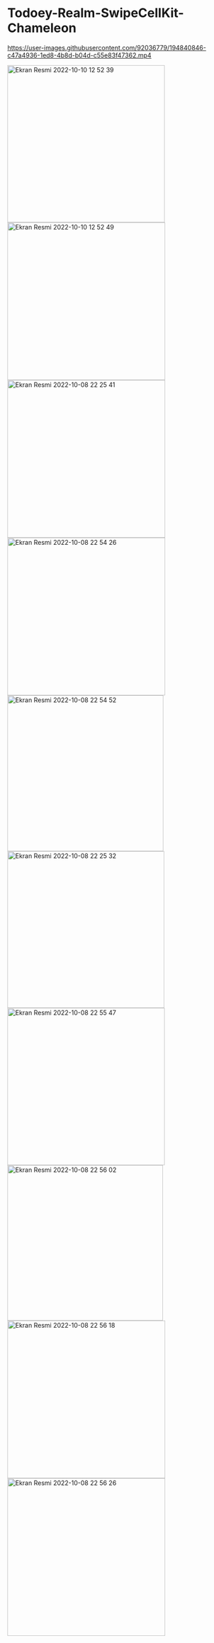 # Todoey-Realm-SwipeCellKit-Chameleon




https://user-images.githubusercontent.com/92036779/194840846-c47a4936-1ed8-4b8d-b04d-c55e83f47362.mp4


<img width="355" alt="Ekran Resmi 2022-10-10 12 52 39" src="https://user-images.githubusercontent.com/92036779/194840796-5b014f37-6bed-4425-bdff-e5fec25de089.png">
<img width="356" alt="Ekran Resmi 2022-10-10 12 52 49" src="https://user-images.githubusercontent.com/92036779/194840819-63612dda-a058-4912-9f7f-b27316660fb4.png">
<img width="356" alt="Ekran Resmi 2022-10-08 22 25 41" src="https://user-images.githubusercontent.com/92036779/194841111-9cabaf90-20ff-476d-93f3-de8d1a41ec8d.png">
<img width="356" alt="Ekran Resmi 2022-10-08 22 54 26" src="https://user-images.githubusercontent.com/92036779/194841326-14b0d15f-0356-4041-bf0a-bb27919379d8.png">
<img width="352" alt="Ekran Resmi 2022-10-08 22 54 52" src="https://user-images.githubusercontent.com/92036779/194841339-52d00a9d-a62c-4ac8-b174-33a9cc6ef01c.png">
<img width="354" alt="Ekran Resmi 2022-10-08 22 25 32" src="https://user-images.githubusercontent.com/92036779/194841364-1bcc092d-faaa-4f86-9e43-19f20b4ae47b.png">
<img width="355" alt="Ekran Resmi 2022-10-08 22 55 47" src="https://user-images.githubusercontent.com/92036779/194841400-cb299444-b4fc-4acf-8c39-1af3d54ff0a9.png">
<img width="351" alt="Ekran Resmi 2022-10-08 22 56 02" src="https://user-images.githubusercontent.com/92036779/194841418-7c88f09d-c3e2-44ba-9137-1bf4c6f46585.png">
<img width="356" alt="Ekran Resmi 2022-10-08 22 56 18" src="https://user-images.githubusercontent.com/92036779/194841435-572459fe-3e5b-4d5e-8e22-bd6a7676c752.png">
<img width="356" alt="Ekran Resmi 2022-10-08 22 56 26" src="https://user-images.githubusercontent.com/92036779/194841451-98b89b74-3193-43cd-868e-f691ae3c8d05.png">
